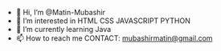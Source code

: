 - 👋 Hi, I’m @Matin-Mubashir
- 👀 I’m interested in HTML CSS JAVASCRIPT PYTHON 
- 🌱 I’m currently learning Java
- 📫 How to reach me CONTACT: mubashirmatin@gmail.com

<!---
Matin-Mubashir/Matin-Mubashir is a ✨ special ✨ repository because its `README.md` (this file) appears on your GitHub profile.
You can click the Preview link to take a look at your changes.
--->
